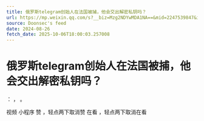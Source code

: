 ```yaml
---
title: 俄罗斯telegram创始人在法国被捕，他会交出解密私钥吗？
url: https://mp.weixin.qq.com/s?__biz=Mzg2NDYwMDA1NA==&mid=2247539847&idx=1&sn=bae848d3fc25aac471e723993e0f3c8c
source: Doonsec's feed
date: 2024-08-26
fetch_date: 2025-10-06T18:00:03.257008
---
```


# 俄罗斯telegram创始人在法国被捕，他会交出解密私钥吗？

：
，
。

视频
小程序
赞
，轻点两下取消赞
在看
，轻点两下取消在看